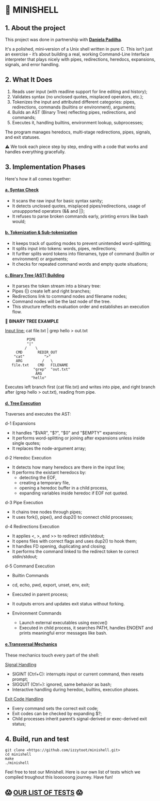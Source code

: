 # 🐚 MINISHELL 

## 1. About the project
This project was done in partnership with [**Daniela Padilha**](https://github.com/Daniela-Padilha).

It's a polished, mini‑version of a Unix shell written in pure C. This isn’t just an exercise - it’s about building a real, working Command-Line Interface interpreter that plays nicely with pipes, redirections, heredocs, expansions, signals, and error handling.

## 2. What It Does
1. Reads user input (with readline support for line editing and history);
2. Validates syntax (no unclosed quotes, misplaced operators, etc.);
3. Tokenizes the input and attributed different categories: pipes, redirections, commands (builtins or environment), arguments;
4. Builds an AST (Binary Tree) reflecting pipes, redirections, and commands;
5. Executes it, handling builtins, environment lookup, subprocesses;

The program manages heredocs, multi‑stage redirections, pipes, signals, and exit statuses.

⚠️ We took each piece step by step, ending with a code that works and handles everything gracefully.

## 3. Implementation Phases
Here's how it all comes together:

#### <ins>a. Syntax Check</ins>
- It scans the raw input for basic syntax sanity;
- It detects unclosed quotes, misplaced pipes/redirections, usage of unsuppported operators (&& and ||);
- It refuses to parse broken commands early, printing errors like bash would;

#### <ins>b. Tokenization & Sub‑tokenization</ins>
- It keeps track of quoting modes to prevent unintended word-splitting;
- It splits input into tokens: words, pipes, redirections;
- It further splits word tokens into filenames, type of command (builtin or environment) or arguments;
- It checks for repeated command words and empty quote situations;

#### <ins>c. Binary Tree (AST) Building</ins>
- It parses the token stream into a binary tree:
- Pipes (|) create left and right branches;
- Redirections link to command nodes and filename nodes;
- Command nodes will be the last node of the tree.
- This structure reflects evaluation order and establishes an execution flow.

🌳 **BINARY TREE EXAMPLE** 

<ins>Input line:</ins> cat file.txt | grep hello > out.txt

              PIPE
              "|"
             /    \
         CMD       REDIR_OUT
        "cat"         ">"
         ARG         /   \
       file.txt    CMD   FILENAME
                 "grep"  "out.txt"
                  ARG
                "hello"

Executes left branch first (cat file.txt) and writes into pipe, and right branch after (grep hello > out.txt), reading from pipe.

#### <ins>d. Tree Execution</ins>
Traverses and executes the AST:

d-1 Expansions

- It handles "$VAR", "$?", "$0" and "$EMPTY" expansions;
- It performs word-splitting or joining after expansions unless inside single quotes;
- It replaces the node-argument array;

d-2 Heredoc Execution

- It detects how many heredocs are there in the input line;
- It performs the existant heredocs by:
  - detecting the EOF,
  - creating a temporary file,
  - opening a heredoc buffer in a child process,
  - expanding variables inside heredoc if EOF not quoted.

d-3 Pipe Execution

- It chains tree nodes through pipes;
- It uses fork(), pipe(), and dup2() to connect child processes;

d-4 Redirections Execution

- It applies <, >, and >> to redirect stdin/stdout;
- It opens files with correct flags and uses dup2() to hook them;
- It handles FD opening, duplicating and closing;
- It performs the command linked to the redirect token te correct stdin/stdout;

d-5 Command Execution

-  Builtin Commands
  - cd, echo, pwd, export, unset, env, exit;
  - Executed in parent process;
  - It outputs errors and updates exit status without forking.

- Environment Commands
  - Launch external executables using execve()
  - Executed in child process, it searches PATH, handles ENOENT and prints meaningful error messages like bash.

#### <ins>e.Transversal Mechanics</ins>
These mechanics touch every part of the shell:

<ins>Signal Handling</ins>

- SIGINT (Ctrl+C): interrupts input or current command, then resets prompt;
- SIGQUIT (Ctrl+\): ignored, same behavior as bash;
- Interactive handling during heredoc, builtins, execution phases.

<ins>Exit Code Handling</ins>

- Every command sets the correct exit code;
- Exit codes can be checked by expanding $?;
- Child processes inherit parent’s signal-derived or exec-derived exit status;

## 4. Build, run and test

```
git clone <https://github.com/izzytoot/minishell.git>
cd minishell
make
./minishell
```

Feel free to test our Minishell. Here is our own list of tests which we compiled troughout this loooooong journey. Have fun!

## 😱 **[OUR LIST OF TESTS](https://www.notion.so/meeru/1d02544e44e2807d9013fd3eefbfebf4?v=1d02544e44e28087a970000c7fb78979)** 😱
